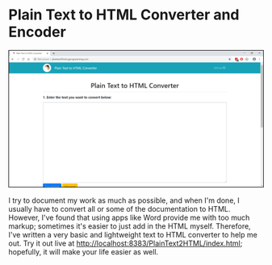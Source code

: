# Plain Text to HTML Converter and Encoder
<img src="readme00.png" alt="Application Screenshot" style="border: 1px black solid;" />
<p>I try to document my work as much as possible, and when I'm done, I usually have to convert all or some of the documentation to HTML. However, I've found that using apps like Word provide me with too much markup; sometimes it's easier to just add in the HTML myself. Therefore, I've written a very basic and lightweight text to HTML converter to help me out. Try it out live at <a href="http://localhost:8383/PlainText2HTML/index.html" target="_blank" title="">http://localhost:8383/PlainText2HTML/index.html</a>; hopefully, it will make your life easier as well.</p>